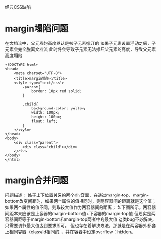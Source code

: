 经典CSS缺陷
# margin塌陷问题

在文档流中，父元素的高度默认是被子元素撑开的
如果子元素设置浮动之后，子元素会完全脱离文档流
此时将会导致子元素无法撑开父元素的高度，导致父元素高度塌陷
```
<!DOCTYPE html>
<head>
    <meta charset="UTF-8">
    <title>margin塌陷</title>
    <style type="text/css">     
        .parent{
            border: 10px red solid;
        }
 
        .child{
            background-color: yellow;
            width: 100px;
            height: 100px;
            float: left;
        }
    </style>
</head>
<body>
    <div class="parent">
        <div class="child"></div>
    </div>
</body>
</html>
```
# margin合并问题
问题描述：
处于上下位置关系的两个div容器，在通过margin-top、margin-bottom改变间距时，如果两个属性的值相同时，则两容器间的距离就是这个值；如果两个属性的值不同，则取较大值作为两容器间的距离；
如下图所示，两容器间距本来应该是上容器的margin-bottom值+下容器的margin-top值
但现实是两容器间距等于margin-bottom和margin-top两者中的最大值
这类bug不必解决，只需要调节最大值达到要求即可。
但也存在着解决方法，那就是在两容器外都套上相同容器（class/id相同的），并在容器中设定overflow：hidden。
